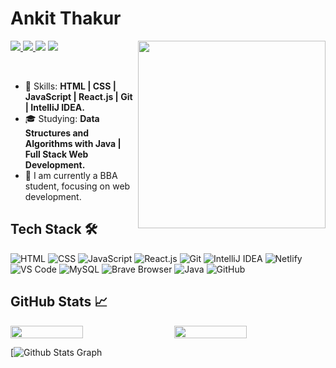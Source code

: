
# Ankit Thakur
<div style="position: relative;">
    <img width="300px" src="https://media0.giphy.com/media/v1.Y2lkPTc5MGI3NjExN2IyYmVhcDE5b2EyZnVqbGJuaXloMDh6bzlic3NhdGNsbW1nOTFybyZlcD12MV9pbnRlcm5hbF9naWZfYnlfaWQmY3Q9Zw/3FjEPbKqEPhPpmC8uY/giphy.gif" style="position: relative; z-index: 1;" align="right" />
    
</div>



<p align="left">
  <a href="mailto:thakurankit13197@gmail.com">
    <img src="https://img.shields.io/badge/-thakurankit13197@gmail.com-6633cc?style=flat-square&logo=Gmail&logoColor=white&link=mailto:thakurankit13197@gmail.com" />
  </a>
  <a href="https://www.linkedin.com/in/ankit-thakur-6259b5226/">
    <img src="https://img.shields.io/badge/-Ankit%20Thakur-6633cc?style=flat-square&logo=Linkedin&logoColor=white&link=https://www.linkedin.com/in/ankit-thakur-6259b5226/" />
  </a>
  <a>
    <img src="https://img.shields.io/badge/Ankit Thakur%231783-6633cc?style=flat-square&logo=Discord&logoColor=white" />
  </a>
  <a href="https://github.com/thakurankit13197/?tab=follow">
    <img src="https://img.shields.io/github/followers/thakurankit13197?label=Follow&style=social" />
  </a>
</p>

<br>

- :rocket: Skills: <strong>HTML | CSS | JavaScript | React.js | Git | IntelliJ IDEA.</strong>
- :mortar_board: Studying: <strong>Data Structures and Algorithms with Java | Full Stack Web Development.</strong>
- :briefcase: I am currently a BBA student, focusing on web development.


## Tech Stack 🛠️
![HTML](https://img.shields.io/badge/-HTML-E34F26?style=flat-square&logo=html5&logoColor=white) ![CSS](https://img.shields.io/badge/-CSS-1572B6?style=flat-square&logo=css3&logoColor=white) ![JavaScript](https://img.shields.io/badge/-JavaScript-F7DF1E?style=flat-square&logo=javascript&logoColor=black) ![React.js](https://img.shields.io/badge/-React.js-61DAFB?style=flat-square&logo=react&logoColor=black) ![Git](https://img.shields.io/badge/-Git-F05032?style=flat-square&logo=git&logoColor=white) ![IntelliJ IDEA](https://img.shields.io/badge/-IntelliJ%20IDEA-000000?style=flat-square&logo=intellij-idea&logoColor=white) ![Netlify](https://img.shields.io/badge/-Netlify-00C7B7?style=flat-square&logo=netlify&logoColor=white) ![VS Code](https://img.shields.io/badge/-VS%20Code-007ACC?style=flat-square&logo=visual-studio-code&logoColor=white) ![MySQL](https://img.shields.io/badge/-MySQL-4479A1?style=flat-square&logo=mysql&logoColor=white) ![Brave Browser](https://img.shields.io/badge/-Brave%20Browser-FB542B?style=flat-square&logo=brave&logoColor=white) ![Java](https://img.shields.io/badge/-Java-007396?style=flat-square&logo=java&logoColor=white) ![GitHub](https://img.shields.io/badge/-GitHub-181717?style=flat-square&logo=github&logoColor=white)


## GitHub Stats 📈

<div style="display:flex; justify-content: space-between;">
  <img src="https://github-readme-stats.vercel.app/api?username=thakurankit012&show_icons=true&theme=dark" width="48%" />
  <img src="https://github-readme-streak-stats.herokuapp.com/?user=thakurankit012&theme=dark" width="48%" />
</div>

[![ Github Stats Graph](https://github-profile-summary-cards.vercel.app/api/cards/profile-details?username=thakurankit012&theme=radical&hide_border=true)






